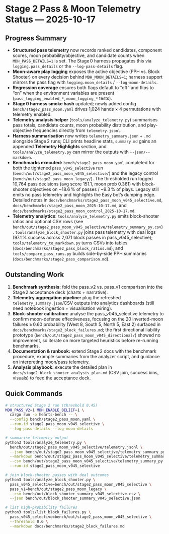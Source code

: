# Stage 2 Pass & Moon Telemetry Status — 2025-10-17

## Progress Summary

- **Structured pass telemetry** now records ranked candidates, component scores, moon probability/objective, and candidate counts when `MDH_PASS_DETAILS=1` is set. The Stage 0 harness propagates this via `logging.pass_details` or the `--log-pass-details` flag.
- **Moon-aware play logging** exposes the active objective (PPH vs. Block Shooter) on every decision behind `MDH_MOON_DETAILS=1`; harness support mirrors the pass flag with `logging.moon_details` / `--log-moon-details`.
- **Regression coverage** ensures both flags default to “off” and flips to “on” when the environment variables are present (`pass_logging_enabled_*`, `moon_logging_*` tests).
- **Stage 0 harness smoke hash** updated; newly added config `bench/stage2_pass_moon.yaml` drives 1,024 hands × 4 permutations with telemetry enabled.
- **Telemetry analysis helper** (`tools/analyze_telemetry.py`) summarises pass totals, candidate counts, moon probability distribution, and play-objective frequencies directly from `telemetry.jsonl`.
- **Harness summarisation** now writes `telemetry_summary.json` + `.md` alongside Stage 2 runs; CLI prints headline stats, `summary.md` gains an appended **Telemetry Highlights** section, and `tools/analyze_telemetry.py` can mirror the outputs with `--json/--markdown`.
- **Benchmarks executed:** `bench/stage2_pass_moon.yaml` completed for both the tightened `pass_v045_selective` run (`bench/out/stage2_pass_moon_v045_selective/`) and the legacy control (`bench/out/stage2_pass_moon_legacy/`). The thresholded run logged 10,764 pass decisions (avg score 151.1, moon prob 0.361) with block-shooter objectives on ~18.6 % of passes / ~9.3 % of plays. Legacy still emits no pass telemetry and highlights the Easy bot’s dumping edge. Detailed notes in `docs/benchmarks/stage2_pass_moon_v045_selective.md`, `docs/benchmarks/stage2_pass_moon_2025-10-17.md`, and `docs/benchmarks/stage2_pass_moon_control_2025-10-17.md`.
- **Telemetry analytics**: `tools/analyze_telemetry.py` emits block-shooter ratios and optional CSV rows (see `bench/out/stage2_pass_moon_v045_selective/telemetry_summary_py.csv`). `tools/analyze_block_shooter.py` joins pass telemetry with deal logs (97.1 % success across 2,071 block passes in pass_v045_selective); `tools/telemetry_to_markdown.py` turns CSVs into tables (`docs/benchmarks/stage2_pass_block_ratios.md`), and `tools/compare_pass_runs.py` builds side-by-side PPH summaries (`docs/benchmarks/stage2_pass_comparison.md`).

## Outstanding Work

1. **Benchmark synthesis:** fold the pass_v2 vs. pass_v1 comparison into the Stage 2 acceptance deck (charts + narrative).
2. **Telemetry aggregation pipeline:** plug the refreshed `telemetry_summary.json`/CSV outputs into analytics dashboards (still need notebook ingestion + visualisation wiring).
3. **Block-shooter calibration:** analyse the pass_v045_selective telemetry to confirm moon-defense effectiveness, focusing on the 20 inverted-moon failures ≥ 0.60 probability (West 8, South 5, North 5, East 2) surfaced in `docs/benchmarks/stage2_block_failures.md`; the first directional liability prototype (`bench/out/stage2_pass_moon_v045_directional/`) showed no improvement, so iterate on more targeted heuristics before re-running benchmarks.
4. **Documentation & runbook:** extend Stage 2 docs with the benchmark procedure, example summaries from the analyzer script, and guidance on interpreting moon/pass telemetry.
5. **Analysis playbook:** execute the detailed plan in `docs/stage2_block_shooter_analysis_plan.md` (CSV join, success bins, visuals) to feed the acceptance deck.

## Quick Commands

```bash
# structured Stage 2 run (threshold 0.45)
MDH_PASS_V2=1 MDH_ENABLE_BELIEF=1 \
  cargo run -p hearts-bench -- \
  --config bench/stage2_pass_moon.yaml \
  --run-id stage2_pass_moon_v045_selective \
  --log-pass-details --log-moon-details

# summarise telemetry output
python3 tools/analyze_telemetry.py \
  bench/out/stage2_pass_moon_v045_selective/telemetry.jsonl \
  --json bench/out/stage2_pass_moon_v045_selective/telemetry_summary_py.json \
  --markdown bench/out/stage2_pass_moon_v045_selective/telemetry_summary_py.md \
  --csv bench/out/stage2_pass_moon_v045_selective/telemetry_summary_py.csv \
  --run-id stage2_pass_moon_v045_selective

# join block-shooter passes with deal outcomes
python3 tools/analyze_block_shooter.py \
  pass_v045_selective=bench/out/stage2_pass_moon_v045_selective \
  pass_v1=bench/out/stage2_pass_moon_legacy \
  --csv bench/out/block_shooter_summary_v045_selective.csv \
  --json bench/out/block_shooter_summary_v045_selective.json

# list high-probability failures
python3 tools/list_block_failures.py \
  pass_v045_selective=bench/out/stage2_pass_moon_v045_selective \
  --threshold 0.6 \
  --markdown docs/benchmarks/stage2_block_failures.md
```
